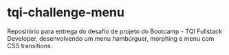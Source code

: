 # tqi-challenge-menu
Repositório para entrega do desafio de projeto do Bootcamp - TQI Fullstack Developer, desenvolvendo um menu hambúrguer, morphing e menu com CSS transitions. 
